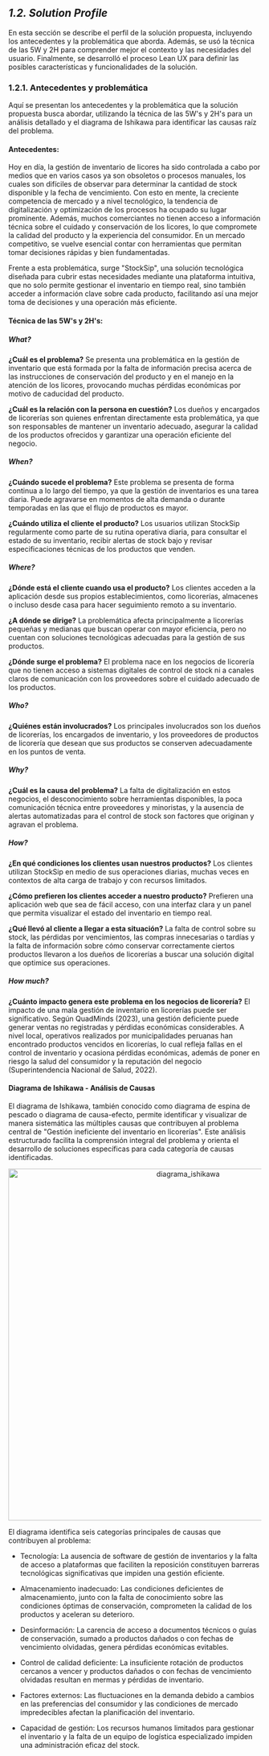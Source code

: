 ## _1.2. Solution Profile_ ##
En esta sección se describe el perfil de la solución propuesta, incluyendo los antecedentes y la problemática que aborda. Además, se usó la técnica de las 5W y 2H para comprender mejor el contexto y las necesidades del usuario. Finalmente, se desarrolló el proceso Lean UX para definir las posibles características y funcionalidades de la solución.

### 1.2.1. Antecedentes y problemática

Aquí se presentan los antecedentes y la problemática que la solución propuesta busca abordar, utilizando la técnica de las 5W's y 2H's para un análisis detallado y el diagrama de Ishikawa para identificar las causas raíz del problema.

#### Antecedentes:
Hoy en día, la gestión de inventario de licores ha sido controlada a cabo por medios que en varios casos ya son obsoletos o procesos manuales, los cuales son difíciles de observar para determinar la cantidad de stock disponible y la fecha de vencimiento. Con esto en mente, la creciente competencia de mercado y a nivel tecnológico, la tendencia de digitalización y optimización de los procesos ha ocupado su lugar prominente.
Además, muchos comerciantes no tienen acceso a información técnica sobre el cuidado y conservación de los licores, lo que compromete la calidad del producto y la experiencia del consumidor. En un mercado competitivo, se vuelve esencial contar con herramientas que permitan tomar decisiones rápidas y bien fundamentadas.

Frente a esta problemática, surge "StockSip", una solución tecnológica diseñada para cubrir estas necesidades mediante una plataforma intuitiva, que no solo permite gestionar el inventario en tiempo real, sino también acceder a información clave sobre cada producto, facilitando así una mejor toma de decisiones y una operación más eficiente.

#### Técnica de las 5W's y 2H's:

##### What?

**¿Cuál es el problema?**
Se presenta una problemática en la gestión de inventario que está formada por la falta de información precisa acerca de las instrucciones de conservación del producto y en el manejo en la atención de los licores, provocando muchas pérdidas económicas por motivo de caducidad del producto.

**¿Cuál es la relación con la persona en cuestión?**
Los dueños y encargados de licorerías son quienes enfrentan directamente esta problemática, ya que son responsables de mantener un inventario adecuado, asegurar la calidad de los productos ofrecidos y garantizar una operación eficiente del negocio.

##### When?

**¿Cuándo sucede el problema?**
Este problema se presenta de forma continua a lo largo del tiempo, ya que la gestión de inventarios es una tarea diaria. Puede agravarse en momentos de alta demanda o durante temporadas en las que el flujo de productos es mayor.

**¿Cuándo utiliza el cliente el producto?**
Los usuarios utilizan StockSip regularmente como parte de su rutina operativa diaria, para consultar el estado de su inventario, recibir alertas de stock bajo y revisar especificaciones técnicas de los productos que venden.

##### Where?

**¿Dónde está el cliente cuando usa el producto?**
Los clientes acceden a la aplicación desde sus propios establecimientos, como licorerías, almacenes o incluso desde casa para hacer seguimiento remoto a su inventario.

**¿A dónde se dirige?**
La problemática afecta principalmente a licorerías pequeñas y medianas que buscan operar con mayor eficiencia, pero no cuentan con soluciones tecnológicas adecuadas para la gestión de sus productos.

**¿Dónde surge el problema?**
El problema nace en los negocios de licorería que no tienen acceso a sistemas digitales de control de stock ni a canales claros de comunicación con los proveedores sobre el cuidado adecuado de los productos.

##### Who?

**¿Quiénes están involucrados?**
Los principales involucrados son los dueños de licorerías, los encargados de inventario, y los proveedores de productos de licorería que desean que sus productos se conserven adecuadamente en los puntos de venta.

##### Why?

**¿Cuál es la causa del problema?**
La falta de digitalización en estos negocios, el desconocimiento sobre herramientas disponibles, la poca comunicación técnica entre proveedores y minoristas, y la ausencia de alertas automatizadas para el control de stock son factores que originan y agravan el problema.

##### How?

**¿En qué condiciones los clientes usan nuestros productos?**
Los clientes utilizan StockSip en medio de sus operaciones diarias, muchas veces en contextos de alta carga de trabajo y con recursos limitados.

**¿Cómo prefieren los clientes acceder a nuestro producto?**
Prefieren una aplicación web que sea de fácil acceso, con una interfaz clara y un panel que permita visualizar el estado del inventario en tiempo real.

**¿Qué llevó al cliente a llegar a esta situación?**
La falta de control sobre su stock, las pérdidas por vencimientos, las compras innecesarias o tardías y la falta de información sobre cómo conservar correctamente ciertos productos llevaron a los dueños de licorerías a buscar una solución digital que optimice sus operaciones.

##### How much?

**¿Cuánto impacto genera este problema en los negocios de licorería?**
El impacto de una mala gestión de inventario en licorerías puede ser significativo. Según QuadMinds (2023), una gestión deficiente puede generar ventas no registradas y pérdidas económicas considerables. A nivel local, operativos realizados por municipalidades peruanas han encontrado productos vencidos en licorerías, lo cual refleja fallas en el control de inventario y ocasiona pérdidas económicas, además de poner en riesgo la salud del consumidor y la reputación del negocio (Superintendencia Nacional de Salud, 2022).

#### Diagrama de Ishikawa - Análisis de Causas

El diagrama de Ishikawa, también conocido como diagrama de espina de pescado o diagrama de causa-efecto, permite identificar y visualizar de manera sistemática las múltiples causas que contribuyen al problema central de "Gestión ineficiente del inventario en licorerías". Este análisis estructurado facilita la comprensión integral del problema y orienta el desarrollo de soluciones específicas para cada categoría de causas identificadas.

<p align="center">
  <img src="https://i.imgur.com/LPbKlxE.png" alt="diagrama_ishikawa" style="width: 700px;"/>
</p>

El diagrama identifica seis categorías principales de causas que contribuyen al problema:

- Tecnología: La ausencia de software de gestión de inventarios y la falta de acceso a plataformas que faciliten la reposición constituyen barreras tecnológicas significativas que impiden una gestión eficiente.

- Almacenamiento inadecuado: Las condiciones deficientes de almacenamiento, junto con la falta de conocimiento sobre las condiciones óptimas de conservación, comprometen la calidad de los productos y aceleran su deterioro.

- Desinformación: La carencia de acceso a documentos técnicos o guías de conservación, sumado a productos dañados o con fechas de vencimiento olvidadas, genera pérdidas económicas evitables.
  
- Control de calidad deficiente: La insuficiente rotación de productos cercanos a vencer y productos dañados o con fechas de vencimiento olvidadas resultan en mermas y pérdidas de inventario.

- Factores externos: Las fluctuaciones en la demanda debido a cambios en las preferencias del consumidor y las condiciones de mercado impredecibles afectan la planificación del inventario.
  
- Capacidad de gestión: Los recursos humanos limitados para gestionar el inventario y la falta de un equipo de logística especializado impiden una administración eficaz del stock.
